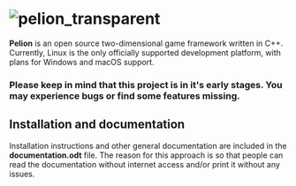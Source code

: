 # ![pelion_transparent](https://user-images.githubusercontent.com/14019926/147373136-1866b756-9350-4302-88f9-c7ec72158444.png)
**Pelion** is an open source two-dimensional game framework written in C++. Currently, Linux is the only officially supported development platform, with plans for Windows and macOS support.

### Please keep in mind that this project is in it's early stages. You may experience bugs or find some features missing.

## Installation and documentation
Installation instructions and other general documentation are included in the **documentation.odt** file.
The reason for this approach is so that people can read the documentation without internet access and/or print it without any issues.
